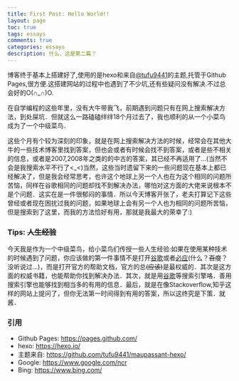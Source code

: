 ```yaml
---
title: First Post: Hello World!!
layout: page
toc: true
tags: essays
comments: true
categories: essays
description: 什么，这是第二篇？
---
```


博客终于基本上搭建好了,使用的是hexo和来自[@tufu9441][1]的主题,托管于Github Pages,很方便.这搭建网站的过程中也遇到了不少坑,还有些疑问没有解决.不过总会好的O(∩\_∩)O. 

在自学编程的这些年里，没有大牛带我飞，前期遇到问题只有在网上搜索解决方法，到处屎坑．但就这么一路磕磕绊绊18个月过去了，我也顺利的从一个小菜鸟成为了一个中级菜鸟．

这些个月有个较为深刻的印象，就是在网上搜索解决方法的时候，经常会在其他大牛的一些技术博客里找到答案，但也会或者有时候会找不到答案，或者是些不相关的信息，或者是2007,2008年之类的的中古的答案，其已经不再适用了...(当然不会是我搜索水平不行了&lt;\_&lt;)当然，这些当时遗留下来的一些问题现在基本上都已经解决了，但是我会经常思考，也许这个地球上另一个人也在为这个相同的问题所苦恼，同样在谷歌相同的问题却找不到解决办法，哪怕对这方面的大佬来说根本不是个问题．这实在是一件很郁闷的事情．所以今天博客开张了，老夫打算记下这些曾经或者现在困扰过我的问题，如果地球上会有另一个人也为相同的问题所苦恼，但是搜索到了这里，而我的方法恰好有用，那就是我最大的荣幸了:)

### Tips: ~~人生经验~~
今天我是作为一个中级菜鸟，给小菜鸟们传授一些人生经验:如果在使用某种技术的时候遇到了问题，你应该做的第一件事情不是打开[谷歌][2]或者[必应][3](什么？~~百度~~？没听说过...)，而是打开官方的帮助文档，官方的总~~(应该)~~是最权威的．其次是这方面的权威书籍，也能帮助你找到解决办法．其次，就是用[谷歌][2]等搜索引擎咯．善用搜索引擎也能够找到相当多的有用的信息．最后，就是在像Stackoverflow,知乎这样的网站上提问了，但你无法第一时间得到有用的答案，所以这终究是下策．就酱．

### 引用

* Github Pages: https://pages.github.com/
* hexo: https://hexo.io/
* 主题来自: https://github.com/tufu9441/maupassant-hexo/
* Google: https://www.google.com/ncr
* Bing: https://www.bing.com/



[1]: https://github.com/tufu9441/maupassant-hexo
[2]: https://www.google.com/ncr
[3]: https://global.bing.com/?FORM=HPCNEN&setmkt=en-us&setlang=en-us
